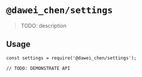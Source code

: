 # `@dawei_chen/settings`

> TODO: description

## Usage

```
const settings = require('@dawei_chen/settings');

// TODO: DEMONSTRATE API
```
